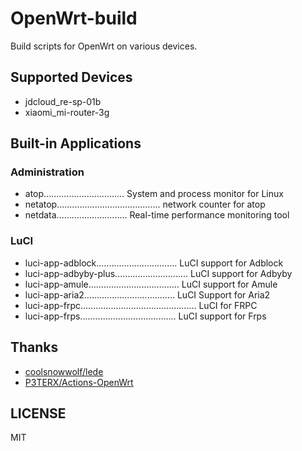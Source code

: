 # OpenWrt-build

Build scripts for OpenWrt on various devices.

## Supported Devices

- jdcloud_re-sp-01b
- xiaomi_mi-router-3g

## Built-in Applications

### Administration

- atop................................ System and process monitor for Linux
- netatop......................................... network counter for atop
- netdata............................ Real-time performance monitoring tool

### LuCI

- luci-app-adblock................................ LuCI support for Adblock
- luci-app-adbyby-plus............................. LuCI support for Adbyby
- luci-app-amule.................................... LuCI support for Amule
- luci-app-aria2.................................... LuCI Support for Aria2
- luci-app-frpc.............................................. LuCI for FRPC
- luci-app-frps...................................... LuCI support for Frps

## Thanks

- [coolsnowwolf/lede](https://github.com/coolsnowwolf/lede)
- [P3TERX/Actions-OpenWrt](https://github.com/P3TERX/Actions-OpenWrt)

## LICENSE

MIT
